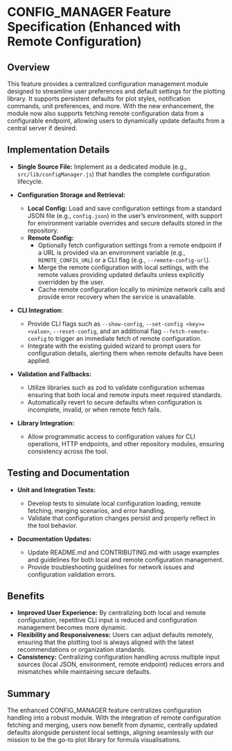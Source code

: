 # CONFIG_MANAGER Feature Specification (Enhanced with Remote Configuration)

## Overview
This feature provides a centralized configuration management module designed to streamline user preferences and default settings for the plotting library. It supports persistent defaults for plot styles, notification commands, unit preferences, and more. With the new enhancement, the module now also supports fetching remote configuration data from a configurable endpoint, allowing users to dynamically update defaults from a central server if desired.

## Implementation Details
- **Single Source File:** Implement as a dedicated module (e.g., `src/lib/configManager.js`) that handles the complete configuration lifecycle.

- **Configuration Storage and Retrieval:**
  - **Local Config:** Load and save configuration settings from a standard JSON file (e.g., `config.json`) in the user’s environment, with support for environment variable overrides and secure defaults stored in the repository.
  - **Remote Config:** 
    - Optionally fetch configuration settings from a remote endpoint if a URL is provided via an environment variable (e.g., `REMOTE_CONFIG_URL`) or a CLI flag (e.g., `--remote-config-url`).
    - Merge the remote configuration with local settings, with the remote values providing updated defaults unless explicitly overridden by the user.
    - Cache remote configuration locally to minimize network calls and provide error recovery when the service is unavailable.

- **CLI Integration:**
  - Provide CLI flags such as `--show-config`, `--set-config <key>=<value>`, `--reset-config`, and an additional flag `--fetch-remote-config` to trigger an immediate fetch of remote configuration.
  - Integrate with the existing guided wizard to prompt users for configuration details, alerting them when remote defaults have been applied.

- **Validation and Fallbacks:**
  - Utilize libraries such as zod to validate configuration schemas ensuring that both local and remote inputs meet required standards.
  - Automatically revert to secure defaults when configuration is incomplete, invalid, or when remote fetch fails.

- **Library Integration:**
  - Allow programmatic access to configuration values for CLI operations, HTTP endpoints, and other repository modules, ensuring consistency across the tool.

## Testing and Documentation
- **Unit and Integration Tests:**
  - Develop tests to simulate local configuration loading, remote fetching, merging scenarios, and error handling.
  - Validate that configuration changes persist and properly reflect in the tool behavior.

- **Documentation Updates:**
  - Update README.md and CONTRIBUTING.md with usage examples and guidelines for both local and remote configuration management.
  - Provide troubleshooting guidelines for network issues and configuration validation errors.

## Benefits
- **Improved User Experience:** By centralizing both local and remote configuration, repetitive CLI input is reduced and configuration management becomes more dynamic.
- **Flexibility and Responsiveness:** Users can adjust defaults remotely, ensuring that the plotting tool is always aligned with the latest recommendations or organization standards.
- **Consistency:** Centralizing configuration handling across multiple input sources (local JSON, environment, remote endpoint) reduces errors and mismatches while maintaining secure defaults.

## Summary
The enhanced CONFIG_MANAGER feature centralizes configuration handling into a robust module. With the integration of remote configuration fetching and merging, users now benefit from dynamic, centrally updated defaults alongside persistent local settings, aligning seamlessly with our mission to be the go-to plot library for formula visualisations.